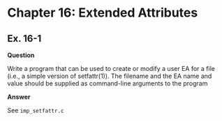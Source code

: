 # Chapter 16: Extended Attributes
## Ex. 16-1

**Question**

Write a program that can be used to create or modify a user EA for a file (i.e., a
simple version of setfattr(1)). The filename and the EA name and value should be
supplied as command-line arguments to the program

**Answer**

See ```imp_setfattr.c```
